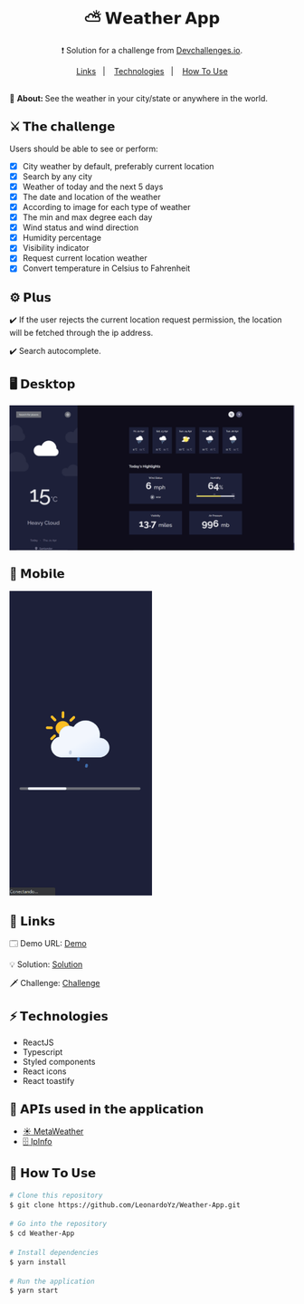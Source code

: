 <h1 align="center">⛅ 𝗪𝗲𝗮𝘁𝗵𝗲𝗿 𝗔𝗽𝗽</h1>
<p align="center">
❗ Solution for a challenge from <a href="http://devchallenges.io" target="_blank">Devchallenges.io</a>.
</p>

<div align="center">
  <a href="#links">Links</a>&nbsp;&nbsp;&nbsp;|&nbsp;&nbsp;&nbsp;
  <a href="#technologies">Technologies</a>&nbsp;&nbsp;&nbsp;|&nbsp;&nbsp;&nbsp;
  <a href="#how-to-use">How To Use</a>
</div>
<br />

<div>
  <p>🔎 <strong>About: </strong>See the weather in your city/state or anywhere in the world.</p>
</div>

<div>
  <h2>⚔️ 𝗧𝗵𝗲 𝗰𝗵𝗮𝗹𝗹𝗲𝗻𝗴𝗲</h2>
  <p>Users should be able to see or perform:</p>

  - [x] City weather by default, preferably current location
  - [x] Search by any city
  - [x] Weather of today and the next 5 days
  - [x] The date and location of the weather
  - [x] According to image for each type of weather
  - [x] The min and max degree each day
  - [x] Wind status and wind direction
  - [x] Humidity percentage
  - [x] Visibility indicator
  - [x] Request current location weather
  - [x] Convert temperature in Celsius to Fahrenheit
</div>

<div>
  <h2>⚙️ 𝗣𝗹𝘂𝘀</h2>
  <p>✔️ If the user rejects the current location request permission, the location will be fetched through the ip address.</p>
  <p>✔️ Search autocomplete.</p>
</div>

<div>
  <h2>🖥️ 𝗗𝗲𝘀𝗸𝘁𝗼𝗽</h2>
  <img align="center" src="readme-files/desktop-preview.gif">
</div>

<div>
  <h2>📱 𝗠𝗼𝗯𝗶𝗹𝗲</h2>
  <img width="50%" src="readme-files/mobile-preview.gif">
</div>

<div>
  <h2 id="links">🔗 𝗟𝗶𝗻𝗸𝘀</h2>
  <p>
    🗔 Demo URL: <a href="https://weather-app-olive-tau.vercel.app/" target="_blank">Demo</a>
  </p>
  <p>
    💡 Solution: <a href="https://devchallenges.io/solutions/tRyVcyaCT9xYmoJ0UXOW" target="_blank">Solution</a>
  </p>
  <p>
    🗡️ Challenge: <a href="https://devchallenges.io/challenges/mM1UIenRhK808W8qmLWv" target="_blank">Challenge</a>
  </p>
</div>

<h2 id="technologies">⚡️ 𝗧𝗲𝗰𝗵𝗻𝗼𝗹𝗼𝗴𝗶𝗲𝘀</h2>

<ul>
  <li>ReactJS</li>
  <li>Typescript</li>
  <li>Styled components</li>
  <li>React icons</li>
  <li>React toastify</li>
</ul>

<h2>📡 𝗔𝗣𝗜𝘀 𝘂𝘀𝗲𝗱 𝗶𝗻 𝘁𝗵𝗲 𝗮𝗽𝗽𝗹𝗶𝗰𝗮𝘁𝗶𝗼𝗻</h2>

<ul>
  <li>
    <a 
      href="https://www.metaweather.com/api/" 
      target="_blank"
    >
      ☀️ MetaWeather 
    </a>
  </li>

  <li>
    <a 
      href="https://ipinfo.io/" 
      target="_blank"
    >
      🗄️ IpInfo
    </a>
  </li>
</ul>


<h2 id="how-to-use">📌 𝗛𝗼𝘄 𝗧𝗼 𝗨𝘀𝗲</h2>

```bash
# Clone this repository
$ git clone https://github.com/LeonardoYz/Weather-App.git

# Go into the repository
$ cd Weather-App

# Install dependencies
$ yarn install

# Run the application
$ yarn start
```